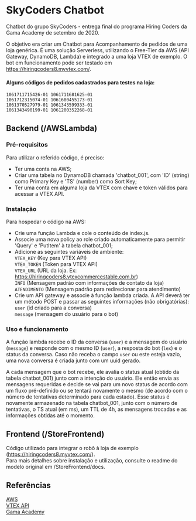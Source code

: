 # SkyCoders Chatbot

Chatbot do grupo SkyCoders - entrega final do programa Hiring Coders da Gama Academy de setembro de 2020.

O objetivo era criar um Chatbot para Acompanhamento de pedidos de uma loja genérica.
É uma solução Serverless, utilizando o Free-Tier da AWS (API Gateway, DynamoDB, Lambda) e integrado a uma loja VTEX de exemplo.
O bot em funcionamento pode ser testado em https://hiringcoders8.myvtex.com/.

#### Alguns códigos de pedidos cadastrados para testes na loja:
`1061711715426-01 1061711681625-01`  
`1061712315074-01 1061680455173-01`  
`1061370527979-01 1061343599333-01`  
`1061343490199-01 1061200352268-01`

## Backend (/AWSLambda)

### Pré-requisitos

Para utilizar o referido código, é preciso:
- Ter uma conta na AWS;
- Criar uma tabela no DynamoDB chamada 'chatbot_001', com 'ID' (string) como Primary Key e 'TS' (number) como Sort Key;
- Ter uma conta em alguma loja da VTEX com chave e token válidos para acessar a VTEX API.

### Instalação

Para hospedar o código na AWS:
- Crie uma função Lambda e cole o conteúdo de index.js.
- Associe uma nova policy ao role criado automaticamente para permitir 'Query' e 'PutItem' à tabela chatbot_001;
- Adicione as seguintes variáveis de ambiente:  
   `VTEX_KEY`	(Key para VTEX API)  
   `VTEX_TOKEN` (Token para VTEX API)  
   `VTEX_URL`	(URL da loja. Ex: https://hiringcoders8.vtexcommercestable.com.br)  
   `INFO`	(Mensagem padrão com informações de contato da loja)  
   `ATENDIMENTO` (Mensagem padrão para redirecionar para atendimento)  
- Crie um API gateway e associe à função lambda criada. A API deverá ter um método POST e passar as seguintes informações (não obrigatórias):  
   `user` (id criado para a conversa)  
   `message` (mensagem do usuário para o bot)  

### Uso e funcionamento

A função lambda recebe o ID da conversa (`user`) e a mensagem do usuário (`message`) e responde com o mesmo ID (`user`), a resposta do bot (`lex`) e o status da conversa. Caso não receba o campo `user` ou este esteja vazio, uma nova conversa é criada junto com um uuid gerado.

A cada mensagem que o bot recebe, ele avalia o status atual (obtido da tabela chatbot_001) junto com a intenção do usuário. Ele então envia as mensagens requeridas e decide se vai para um novo status de acordo com um fluxo pré-definido ou se tentará novamente o mesmo (de acordo com o número de tentativas determinado para cada estado). Esse status é novamente armazenado na tabela chatbot_001, junto com o número de tentativas, o TS atual (em ms), um TTL de 4h, as mensagens trocadas e as informações obtidas até o momento.


## Frontend (/StoreFrontend)

Código utilizado para integrar o robô à loja de exemplo (https://hiringcoders8.myvtex.com/).  
Para mais detalhes sobre instalação e utilização, consulte o readme do modelo original em /StoreFrontend/docs.


## Referências
[AWS](https://aws.amazon.com/)  
[VTEX API](https://developers.vtex.com/reference/orders)  
[Gama Academy](https://gama.academy/)
